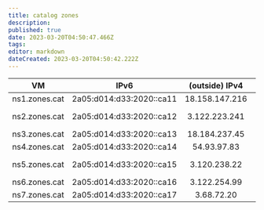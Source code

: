 ```yaml
---
title: catalog zones
description: 
published: true
date: 2023-03-20T04:50:47.466Z
tags: 
editor: markdown
dateCreated: 2023-03-20T04:50:42.222Z
---
```


|       VM      |           IPv6           | (outside) IPv4 | (inside) IPv4 | implementation | producing |      consuming      |
|:-------------:|:------------------------:|:--------------:|:-------------:|:--------------:|:---------:|:-------------------:|
| ns1.zones.cat | 2a05:d014:d33:2020::ca11 | 18.158.147.216 | 172.31.47.136 | NSD            | catalog1  |                     |
| ns2.zones.cat | 2a05:d014:d33:2020::ca12 | 3.122.223.241  | 172.31.34.139 | NSD            |           | catalog1 catalog3   |
| ns3.zones.cat | 2a05:d014:d33:2020::ca13 | 18.184.237.45  | 172.31.46.147 | Knot           |           |                     |
| ns4.zones.cat | 2a05:d014:d33:2020::ca14 | 54.93.97.83    | 172.31.43.201 | PowerDNS       |           |                     |
| ns5.zones.cat | 2a05:d014:d33:2020::ca15 | 3.120.238.22   | 172.31.32.247 | BIND           |           | catalog1. catalog3. |
| ns6.zones.cat | 2a05:d014:d33:2020::ca16 | 3.122.254.99   | 172.31.47.17  | Knot           | catalog3. |                     |
| ns7.zones.cat | 2a05:d014:d33:2020::ca17 | 3.68.72.20     | 3.68.72.20    | NSD            | catalog4. |                     |